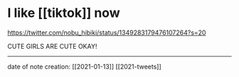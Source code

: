 # I like [[tiktok]] now
https://twitter.com/nobu_hibiki/status/1349283179476107264?s=20

CUTE GIRLS ARE CUTE OKAY!

___
date of note creation: [[2021-01-13]]
[[2021-tweets]]

